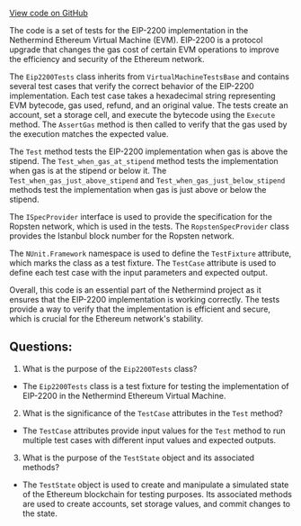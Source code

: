 [View code on GitHub](https://github.com/nethermindeth/nethermind/Nethermind.Evm.Test/Eip2200Tests.cs)

The code is a set of tests for the EIP-2200 implementation in the Nethermind Ethereum Virtual Machine (EVM). EIP-2200 is a protocol upgrade that changes the gas cost of certain EVM operations to improve the efficiency and security of the Ethereum network. 

The `Eip2200Tests` class inherits from `VirtualMachineTestsBase` and contains several test cases that verify the correct behavior of the EIP-2200 implementation. Each test case takes a hexadecimal string representing EVM bytecode, gas used, refund, and an original value. The tests create an account, set a storage cell, and execute the bytecode using the `Execute` method. The `AssertGas` method is then called to verify that the gas used by the execution matches the expected value. 

The `Test` method tests the EIP-2200 implementation when gas is above the stipend. The `Test_when_gas_at_stipend` method tests the implementation when gas is at the stipend or below it. The `Test_when_gas_just_above_stipend` and `Test_when_gas_just_below_stipend` methods test the implementation when gas is just above or below the stipend. 

The `ISpecProvider` interface is used to provide the specification for the Ropsten network, which is used in the tests. The `RopstenSpecProvider` class provides the Istanbul block number for the Ropsten network. 

The `NUnit.Framework` namespace is used to define the `TestFixture` attribute, which marks the class as a test fixture. The `TestCase` attribute is used to define each test case with the input parameters and expected output. 

Overall, this code is an essential part of the Nethermind project as it ensures that the EIP-2200 implementation is working correctly. The tests provide a way to verify that the implementation is efficient and secure, which is crucial for the Ethereum network's stability.
## Questions: 
 1. What is the purpose of the `Eip2200Tests` class?
- The `Eip2200Tests` class is a test fixture for testing the implementation of EIP-2200 in the Nethermind Ethereum Virtual Machine.

2. What is the significance of the `TestCase` attributes in the `Test` method?
- The `TestCase` attributes provide input values for the `Test` method to run multiple test cases with different input values and expected outputs.

3. What is the purpose of the `TestState` object and its associated methods?
- The `TestState` object is used to create and manipulate a simulated state of the Ethereum blockchain for testing purposes. Its associated methods are used to create accounts, set storage values, and commit changes to the state.